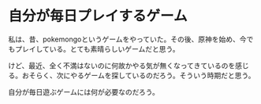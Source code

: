 # 自分が毎日プレイするゲーム

私は、昔、pokemongoというゲームをやっていた。その後、原神を始め、今でもプレイしている。とても素晴らしいゲームだと思う。

けど、最近、全く不満はないのに何故かやる気が無くなってきているのを感じる。おそらく、次にやるゲームを探しているのだろう。そういう時期だと思う。

自分が毎日遊ぶゲームには何が必要なのだろう。
